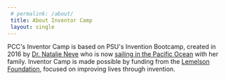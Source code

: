 ```yaml
---
 # permalink: /about/
 title: About Inventor Camp
 layout: single
---
```

PCC's Inventor Camp is based on PSU's Invention Bootcamp, created in 2016 by [Dr. Natalie Neve](mailto:neve.nathalie@gmail.com) who is now [sailing in the Pacific Ocean](https://sailubi.com/) with her family.
Inventor Camp is made possible by funding from the [Lemelson Foundation](https://www.lemelson.org/), focused on improving lives through invention.